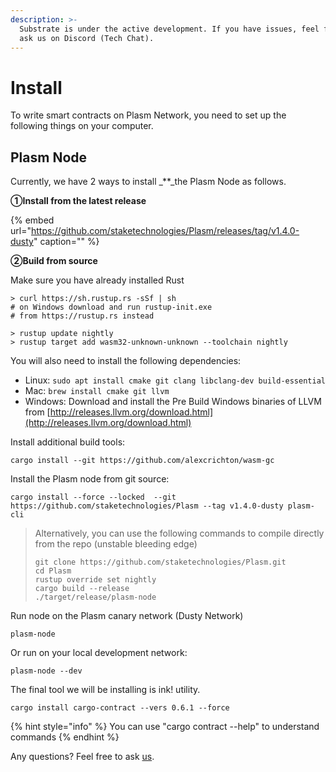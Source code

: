 ```yaml
---
description: >-
  Substrate is under the active development. If you have issues, feel free to
  ask us on Discord (Tech Chat).
---
```


# Install

To write smart contracts on Plasm Network, you need to set up the following things on your computer.

## Plasm Node

Currently, we have 2 ways to install _\*\*_the Plasm Node as follows.

**①Install from the latest release**

{% embed url="https://github.com/staketechnologies/Plasm/releases/tag/v1.4.0-dusty" caption="" %}

**②Build from source**

Make sure you have already installed Rust

```text
> curl https://sh.rustup.rs -sSf | sh
# on Windows download and run rustup-init.exe
# from https://rustup.rs instead

> rustup update nightly
> rustup target add wasm32-unknown-unknown --toolchain nightly
```

You will also need to install the following dependencies:

* Linux: `sudo apt install cmake git clang libclang-dev build-essential`
* Mac: `brew install cmake git llvm`
* Windows: Download and install the Pre Build Windows binaries of LLVM from [http://releases.llvm.org/download.html](http://releases.llvm.org/download.html)

Install additional build tools:

```text
cargo install --git https://github.com/alexcrichton/wasm-gc
```

Install the Plasm node from git source:

```text
cargo install --force --locked  --git https://github.com/staketechnologies/Plasm --tag v1.4.0-dusty plasm-cli
```

> Alternatively, you can use the following commands to compile directly from the repo \(unstable bleeding edge\)
>
> ```text
> git clone https://github.com/staketechnologies/Plasm.git
> cd Plasm
> rustup override set nightly
> cargo build --release
> ./target/release/plasm-node
> ```

Run node on the Plasm canary network \(Dusty Network\)

```text
plasm-node
```

Or run on your local development network:

```text
plasm-node --dev
```

The final tool we will be installing is ink! utility.

```text
cargo install cargo-contract --vers 0.6.1 --force
```

{% hint style="info" %}
You can use "cargo contract --help" to understand commands
{% endhint %}

Any questions? Feel free to ask [us](https://discord.gg/kH3Njpr).

